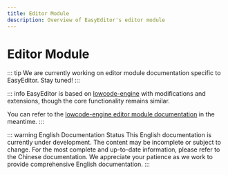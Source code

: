 ```yaml
---
title: Editor Module
description: Overview of EasyEditor's editor module
---
```


# Editor Module

::: tip
We are currently working on editor module documentation specific to EasyEditor. Stay tuned!
:::

::: info
EasyEditor is based on [lowcode-engine](https://github.com/alibaba/lowcode-engine) with modifications and extensions, though the core functionality remains similar.

You can refer to the [lowcode-engine editor module documentation](https://lowcode-engine.cn/site/docs/guide/design/editor) in the meantime.
:::

::: warning English Documentation Status
This English documentation is currently under development. The content may be incomplete or subject to change. For the most complete and up-to-date information, please refer to the Chinese documentation. We appreciate your patience as we work to provide comprehensive English documentation.
:::
